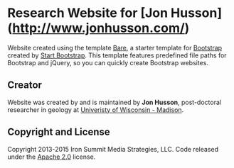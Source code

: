 # Research Website for [Jon Husson] (http://www.jonhusson.com/)

Website created using the template [Bare](http://startbootstrap.com/template-overviews/bare/), a starter template for [Bootstrap](http://getbootstrap.com/) created by [Start Bootstrap](http://startbootstrap.com/). This template features predefined file paths for Bootstrap and jQuery, so you can quickly create Bootstrap websites.

## Creator

Website was created by and is maintained by **Jon Husson**, post-doctoral researcher in geology at [Univeristy of Wisconsin - Madison](http://geoscience.wisc.edu/geoscience/).

## Copyright and License

Copyright 2013-2015 Iron Summit Media Strategies, LLC. Code released under the [Apache 2.0](https://github.com/IronSummitMedia/startbootstrap-bare/blob/gh-pages/LICENSE) license.